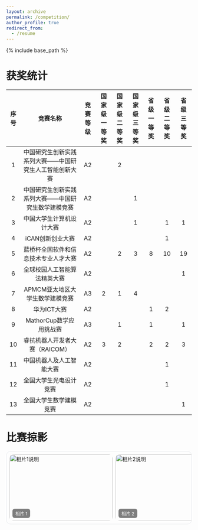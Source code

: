 ```yaml
---
layout: archive
permalink: /competition/
author_profile: true
redirect_from:
  - /resume
---
```


{% include base_path %}

获奖统计
=

| 序号 | 竞赛名称 | 竞赛等级 | 国家级一等奖 | 国家级二等奖 | 国家级三等奖 | 省级一等奖 | 省级二等奖 | 省级三等奖 |
|:--------:|:-------:|:--------:|:--------:|:--------:|:--------:|:--------:|:--------:|:--------:|
| 1 | 中国研究生创新实践系列大赛——中国研究生人工智能创新大赛 | A2 | | 2 | | | | |
| 2 | 中国研究生创新实践系列大赛——中国研究生数学建模竞赛 | A2| | | 1 | | | |
| 3 | 中国大学生计算机设计大赛 | A2 | | | 1 | | 1 | 1 |
| 4 | iCAN创新创业大赛 | A2 | | | | | 1 | |
| 5 | 蓝桥杯全国软件和信息技术专业人才大赛| A2 | | 2 | 3 | 8 | 10 | 19 |
| 6 | 全球校园人工智能算法精英大赛 | A2 | | | | | | 1 |
| 7 | APMCM亚太地区大学生数学建模竞赛 | A3 | 2 | 1 | 4 | | | |
| 8 | 华为ICT大赛 | A2 | | | | 1 | 2 | |
| 9 | MathorCup数学应用挑战赛 | A3 | | 1 | | 1 | | 1 |
| 10 | 睿抗机器人开发者大赛（RAICOM） | A2 | 3 | 2 | | 2 | 2 | 3 |
| 11 | 中国机器人及人工智能大赛 | A2 | | | | | 1 | |
| 12 | 全国大学生光电设计竞赛 | A2 | | | | | 1 | |
| 13 | 全国大学生数学建模竞赛 | A2 | | | | | | 1 |

比赛掠影
=

<!-- 放在你的 Markdown 中 -->
<div style="display:flex; gap:8px; overflow-x:auto; padding:8px;
            scroll-snap-type:x mandatory; -webkit-overflow-scrolling:touch; border-radius:12px; border:1px solid #e5e7eb;">
  <!-- 单张卡片 -->
  <figure style="flex:0 0 auto; scroll-snap-align:center; margin:0; position:relative; width:280px; height:180px;">
    <img src="../images/pic1.jpg" alt="相片1说明" style="width:100%; height:100%; object-fit:cover; border-radius:10px;">
    <figcaption style="position:absolute; left:8px; bottom:8px; padding:4px 8px; background:rgba(0,0,0,.5); color:#fff; border-radius:6px; font-size:12px;">
      相片 1
    </figcaption>
  </figure>

  <figure style="flex:0 0 auto; scroll-snap-align:center; margin:0; position:relative; width:280px; height:180px;">
    <img src="images/pic2.jpg" alt="相片2说明" style="width:100%; height:100%; object-fit:cover; border-radius:10px;">
    <figcaption style="position:absolute; left:8px; bottom:8px; padding:4px 8px; background:rgba(0,0,0,.5); color:#fff; border-radius:6px; font-size:12px;">
      相片 2
    </figcaption>
  </figure>

  <figure style="flex:0 0 auto; scroll-snap-align:center; margin:0; position:relative; width:280px; height:180px;">
    <img src="images/pic3.jpg" alt="相片3说明" style="width:100%; height:100%; object-fit:cover; border-radius:10px;">
    <figcaption style="position:absolute; left:8px; bottom:8px; padding:4px 8px; background:rgba(0,0,0,.5); color:#fff; border-radius:6px; font-size:12px;">
      相片 3
    </figcaption>
  </figure>
</div>

